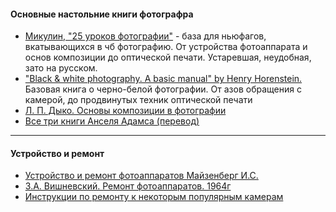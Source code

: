 #### Основные настольние книги фотографрa
  * [Микулин, "25 уроков фотографии"](<https://archive.org/details/B-001-026-815-ALL>) - база для ньюфагов, вкатывающихся в чб фотографию. От устройства фотоаппарата и основ композиции до оптической печати. Устаревшая, неудобная, зато на русском.
  * ["Black & white photography. A basic manual" by Henry Horenstein.](<https://drive.google.com/file/d/16xRihZT3LY-yIS-B3RQGvWX2N-UhTcs8/view?usp=sharing>) Базовая книга о черно-белой фотографии. От азов обращения с камерой, до продвинутых техник оптической печати
  * [Л. П. Дыко. Основы композиции в фотографии](<http://www.photoline.ru/books/diko-osnovikompozicii.pdf>)
  * [Все три книги Анселя Адамса (перевод)](<https://yarman-yan.livejournal.com/22660.html>)
***
#### Устройство и ремонт
  * [Устройство и ремонт фотоаппаратов Майзенберг И.С.](<https://disk.yandex.ru/i/G06J31_gpako3g>)
  * [З.А. Вишневский. Ремонт фотоаппаратов. 1964г](<https://disk.yandex.ru/d/N7iZDX_Eenow0w>)
  * [Инструкции по ремонту к некоторым популярным камерам](<https://oldcamera.ru/category/remont-i-restavraciya-fotoapparatov/>)
